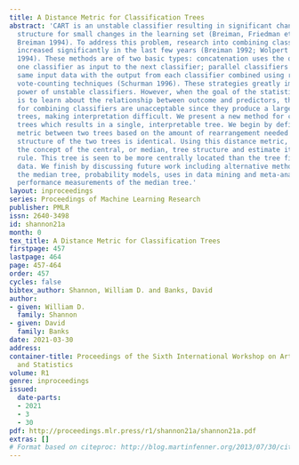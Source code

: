 ```yaml
---
title: A Distance Metric for Classification Trees
abstract: 'CART is an unstable classifier resulting in significant changes in tree
  structure for small changes in the learning set (Breiman, Friedman et al. 1984;
  Breiman 1994). To address this problem, research into combining classifiers has
  increased significantly in the last few years (Breiman 1992; Wolpert 1992; Breiman
  1994). These methods are of two basic types: concatenation uses the output from
  one classifier as input to the next classifier; parallel classifiers work on the
  same input data with the output from each classifier combined using regression or
  vote-counting techniques (Schurman 1996). These strategies greatly improve the predictive
  power of unstable classifiers. However, when the goal of the statistical analysis
  is to learn about the relationship between outcome and predictors, these strategies
  for combining classifiers are unacceptable since they produce a large number of
  trees, making interpretation difficult. We present a new method for combining classification
  trees which results in a single, interpretable tree. We begin by defining a distance
  metric between two trees based on the amount of rearrangement needed so that the
  structure of the two trees is identical. Using this distance metric, we develop
  the concept of the central, or median, tree structure and estimate it using a consensus
  rule. This tree is seen to be more centrally located than the tree fit to all the
  data. We finish by discussing future work including alternative methods for estimating
  the median tree, probability models, uses in data mining and meta-analysis, and
  performance measurements of the median tree.'
layout: inproceedings
series: Proceedings of Machine Learning Research
publisher: PMLR
issn: 2640-3498
id: shannon21a
month: 0
tex_title: A Distance Metric for Classification Trees
firstpage: 457
lastpage: 464
page: 457-464
order: 457
cycles: false
bibtex_author: Shannon, William D. and Banks, David
author:
- given: William D.
  family: Shannon
- given: David
  family: Banks
date: 2021-03-30
address:
container-title: Proceedings of the Sixth International Workshop on Artificial Intelligence
  and Statistics
volume: R1
genre: inproceedings
issued:
  date-parts:
  - 2021
  - 3
  - 30
pdf: http://proceedings.mlr.press/r1/shannon21a/shannon21a.pdf
extras: []
# Format based on citeproc: http://blog.martinfenner.org/2013/07/30/citeproc-yaml-for-bibliographies/
---
```


